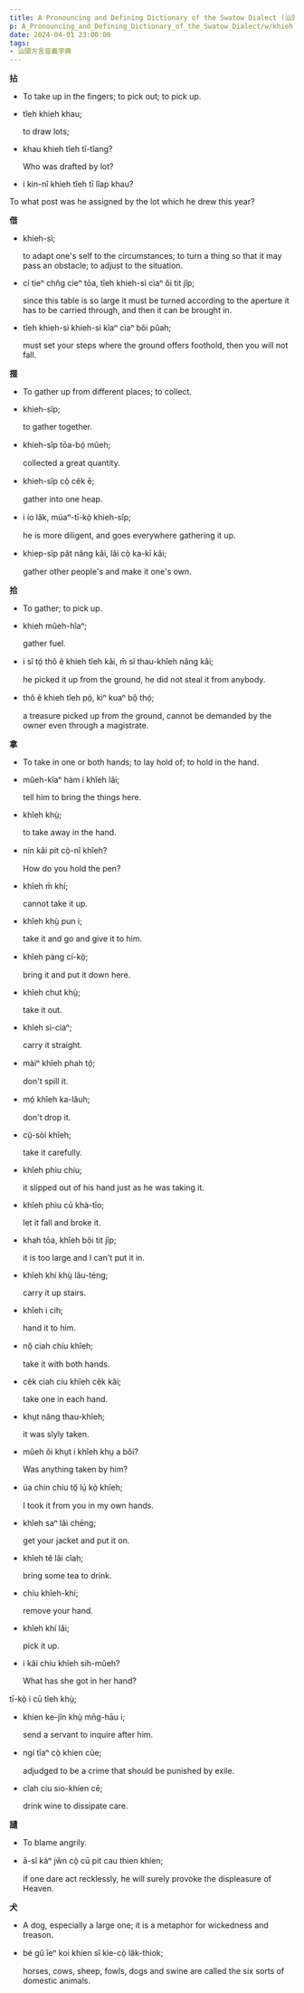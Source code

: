 ```yaml
---
title: A Pronouncing and Defining Dictionary of the Swatow Dialect (汕頭方言音義字典) / khieh
p: A_Pronouncing_and_Defining_Dictionary_of_the_Swatow_Dialect/w/khieh
date: 2024-04-01 23:00:00
tags: 
- 汕頭方言音義字典
---
```



**拈**
- To take up in the fingers; to pick out; to pick up.

- tîeh khieh khau;

  to draw lots;

- khau khieh tîeh tī-tîang?

  Who was drafted by lot?

- i kin-nî khieh tîeh tī lîap khau?

To what post was he assigned by the lot which he drew this year?

**借**

- khieh-sì;

  to adapt one's self to the circumstances; to turn a thing so that it may pass an obstacle; to adjust to the situation.

- cí tieⁿ chn̂g cìeⁿ tōa, tîeh khieh-sì cìaⁿ ŏi tit jîp;

  since this table is so large it must be turned  according to the aperture it has to be carried through, and then it can  be brought in.

- tîeh khieh-sì khieh-sì kîaⁿ cìaⁿ bŏi pûah;

  must set your steps where the ground offers foothold, then you will not fall.

**掇**
- To gather up from different places; to collect.

- khieh-sîp;

  to gather together.

- khieh-sîp tōa-bó̤ mûeh;

  collected a great quantity.

- khieh-sîp cò̤ cêk ē;

  gather into one heap.

- i ío lâk, múaⁿ-tī-kò̤ khieh-sîp;

  he is more diligent, and goes everywhere gathering it up.

- khiep-sîp pât nâng kâi, lâi cò̤ ka-kī kâi;

  gather other people's and make it one's own.

**拾**
- To gather; to pick up.

- khieh mûeh-hîaⁿ;

  gather fuel.

- i sĭ tó̤ thô ĕ khieh tîeh kâi, m̄ sĭ thau-khîeh nâng kâi;

  he picked it up from the ground, he did not steal it from anybody.

- thô ĕ khieh tîeh pó̤, kìⁿ kuaⁿ bô̤ thó̤;

  a treasure picked up from the ground, cannot be demanded by the owner even through a magistrate.

**拿**
- To take in one or both hands; to lay hold of; to hold in the hand.

- mûeh-kĭaⁿ hàm i khîeh lâi;

  tell him to bring the things here.

- khîeh khṳ̀;

  to take away in the hand.

- nín kâi pit cò̤-nî khîeh?

  How do you hold the pen?

- khîeh m̄ khí;

  cannot take it up.

- khîeh khṳ̀ pun i;

  take it and go and give it to him.

- khîeh pàng cí-kò̤;

  bring it and put it down here.

- khîeh chut khṳ̀;

  take it out.

- khîeh sì-cìaⁿ;

  carry it straight.

- màiⁿ khîeh phah tó̤;

  don't spill it.

- mó̤ khîeh ka-lâuh;

  don't drop it.

- cṳ̆-sòi khîeh;

  take it carefully.

- khîeh phìu chíu;

  it slipped out of his hand just as he was taking it.

- khîeh phìu cū khà-tīo;

  let it fall and broke it.

- khah tōa, khîeh bŏi tit jîp;

  it is too large and I can't put it in.

- khîeh khí khṳ̀ lâu-téng;

  carry it up stairs.

- khîeh i cih;

  hand it to him.

- nŏ̤ ciah chíu khîeh;

  take it with both hands.

- cêk ciah cíu khîeh cêk kâi;

  take one in each hand.

- khṳt nâng thau-khîeh;

  it was slyly taken.

- mûeh ŏi khṳt i khîeh khṳ a bŏi?

  Was anything taken by him?

- úa chin chíu tŏ̤ lṳ́ kò̤ khîeh;

  I took it from you in my own hands.

- khîeh saⁿ lâi chēng;

  get your jacket and put it on.

- khîeh tê lâi cîah;

  bring some tea to drink.

- chíu khîeh-khí;

  remove your hand.

- khîeh khí lâi;

  pick it up.

- i kâi chíu khîeh sih-mûeh?

  What has she got in her hand?

 

 tī-kò̤ i cū tîeh khṳ̀;

- khíen ke-jîn khṳ̀ mn̄g-hāu i;

  send a servant to inquire after him.

- ngí tīaⁿ cò̤ khíen cŭe;

  adjudged to be a crime that should be punished by exile.

- cîah cíu sio-khíen cē;

  drink wine to dissipate care.

**讉**
- To blame angrily.

- ā-sĭ káⁿ jw̆n cò̤ cū pit cau thien khíen;

  if one dare act recklessly, he will surely provoke the displeasure of Heaven.

**犬**
- A dog, especially a large one; it is a metaphor for wickedness and treason.

- bé gû îeⁿ koi khíen sĭ kìe-cò̤ lâk-thiok;

  horses, cows, sheep, fowls, dogs and swine are called the six sorts of domestic animals.